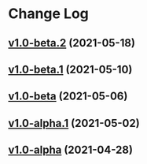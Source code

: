 # Change Log

## [v1.0-beta.2](https://github.com/thewizardplusplus/gravity-duel/tree/v1.0-beta.2) (2021-05-18)

## [v1.0-beta.1](https://github.com/thewizardplusplus/gravity-duel/tree/v1.0-beta.1) (2021-05-10)

## [v1.0-beta](https://github.com/thewizardplusplus/gravity-duel/tree/v1.0-beta) (2021-05-06)

## [v1.0-alpha.1](https://github.com/thewizardplusplus/gravity-duel/tree/v1.0-alpha.1) (2021-05-02)

## [v1.0-alpha](https://github.com/thewizardplusplus/gravity-duel/tree/v1.0-alpha) (2021-04-28)

